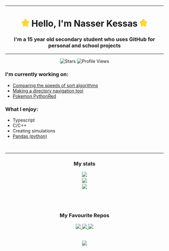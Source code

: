 <div align="center">

---

<h1>
<img src="./star.svg" width="25" height="25" alt="star-blink">
Hello, I'm Nasser Kessas
<img src="./star.svg" width="25" height="25" alt="star-blink">
</h1>

### I'm a 15 year old secondary student who uses GitHub for personal and school projects
    

---

![Stars](https://img.shields.io/github/stars/nasserkessas)
![Profile Views](https://gpvc.arturio.dev/nasserkessas)

<!--
<img src="./star.svg" width="40" height="40" alt="star-blink">
<img src="./star.svg" width="40" height="40" alt="star-blink">
<img src="./star.svg" width="40" height="40" alt="star-blink">
-->

</div>

### I'm currently working on:

  + [Comparing the speeds of sort algorithms](https://github.com/nasserkessas/sort-algorithm-comparison)
  + [Making a directory navigation tool](https://github.com/nasserkessas/directory-navigation-tool)
  + [Pokemon PythonRed](https://github.com/Pokemon-PythonRed/Pokemon-PythonRed)

### What I enjoy:

  + Typescript <br>
  + C/C++ <br>
  + Creating simulations <br>
  + [Pandas (python)](https://pandas.pydata.org/) <br>

<br>

<div align="center">

---

  

### My stats

<picture>
<source 
  srcset="https://github-readme-stats.vercel.app/api?username=nasserkessas&show_icons=true&theme=dark"
  media="(prefers-color-scheme: dark)"
/>
<source
  srcset="https://github-readme-stats.vercel.app/api?username=nasserkessas&show_icons=true&theme=default"
  media="(prefers-color-scheme: light), (prefers-color-scheme: no-preference)"
/>
<img src="https://github-readme-stats.vercel.app/api?username=nasserkessas&show_icons=true&theme=light" />
</picture>

<br>

<picture>
<source 
  srcset="http://github-readme-streak-stats.herokuapp.com?user=nasserkessas&theme=dark&background=#151515"
  media="(prefers-color-scheme: dark)"
/>
<source
  srcset="http://github-readme-streak-stats.herokuapp.com?user=nasserkessas&theme=light"
  media="(prefers-color-scheme: light), (prefers-color-scheme: no-preference)"
/>
<img src="http://github-readme-streak-stats.herokuapp.com?user=nasserkessas&theme=light" />
</picture>

    

<br>

    

<picture>
<source 
  srcset="https://github-readme-stats.vercel.app/api/top-langs?username=nasserkessas&show_icons=true&theme=dark&layout=compact"
  media="(prefers-color-scheme: dark)"
/>
<source
  srcset="https://github-readme-stats.vercel.app/api/top-langs?username=nasserkessas&show_icons=true&theme=default&layout=compact"
  media="(prefers-color-scheme: light), (prefers-color-scheme: no-preference)"
/>
<img src="https://github-readme-stats.vercel.app/api/top-langs?username=nasserkessas&show_icons=true&theme=default&layout=compact" />
</picture>

<br><br>

### My Favourite Repos
<!-- TODO: Update these -->
  
<div>

<a href="https://github.com/nasserkessas/c-trig-grapher">
<picture>
<source 
  srcset="https://github-readme-stats.vercel.app/api/pin/?username=nasserkessas&repo=c-trig-grapher&theme=dark"
  media="(prefers-color-scheme: dark)"
/>
<source
  srcset="https://github-readme-stats.vercel.app/api/pin/?username=nasserkessas&repo=c-trig-grapher&theme=default"
  media="(prefers-color-scheme: light), (prefers-color-scheme: no-preference)"
/>
<img src="https://github-readme-stats.vercel.app/api/pin/?username=nasserkessas&repo=c-trig-grapher&theme=default" />
</picture>
</a>

<a href="https://github.com/nasserkessas/js-sidescroll-engine">
<picture>
<source 
  srcset="https://github-readme-stats.vercel.app/api/pin/?username=nasserkessas&repo=js-sidescroll-engine&theme=dark"
  media="(prefers-color-scheme: dark)"
/>
<source
  srcset="https://github-readme-stats.vercel.app/api/pin/?username=nasserkessas&repo=js-sidescroll-engine&theme=default"
  media="(prefers-color-scheme: light), (prefers-color-scheme: no-preference)"
/>
<img src="https://github-readme-stats.vercel.app/api/pin/?username=nasserkessas&repo=js-sidescroll-engine&theme=default" />
</picture>
</a>

<a href="https://github.com/nasserkessas/threejs-solar-system-simulation">
<picture>
<source 
  srcset="https://github-readme-stats.vercel.app/api/pin/?username=nasserkessas&repo=threejs-solar-system-simulation&theme=dark"
  media="(prefers-color-scheme: dark)"
/>
<source
  srcset="https://github-readme-stats.vercel.app/api/pin/?username=nasserkessas&repo=threejs-solar-system-simulation&theme=default"
  media="(prefers-color-scheme: light), (prefers-color-scheme: no-preference)"
/>
<img src="https://github-readme-stats.vercel.app/api/pin/?username=nasserkessas&repo=threejs-solar-system-simulation&theme=default" />
</picture>
</a>

</div>
<br><br>
<picture>
<source 
  srcset="https://github-profile-trophy.vercel.app/?username=nasserkessas&theme=onedark&no-frame=true&column=-1"
  media="(prefers-color-scheme: dark)"
/>
<source
  srcset="https://github-profile-trophy.vercel.app/?username=nasserkessas&no-frame=true&column=-1"
  media="(prefers-color-scheme: light), (prefers-color-scheme: no-preference)"
/>
<img src="https://github-profile-trophy.vercel.app/?username=nasserkessas&no-frame=true&column=-1" />
</picture>

<div>
